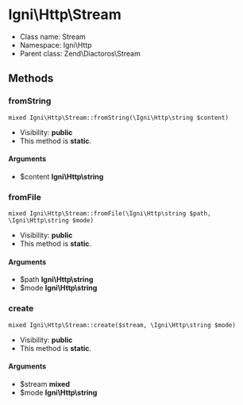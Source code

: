 Igni\Http\Stream
===============






* Class name: Stream
* Namespace: Igni\Http
* Parent class: Zend\Diactoros\Stream







Methods
-------


### fromString

    mixed Igni\Http\Stream::fromString(\Igni\Http\string $content)





* Visibility: **public**
* This method is **static**.


#### Arguments
* $content **Igni\Http\string**



### fromFile

    mixed Igni\Http\Stream::fromFile(\Igni\Http\string $path, \Igni\Http\string $mode)





* Visibility: **public**
* This method is **static**.


#### Arguments
* $path **Igni\Http\string**
* $mode **Igni\Http\string**



### create

    mixed Igni\Http\Stream::create($stream, \Igni\Http\string $mode)





* Visibility: **public**
* This method is **static**.


#### Arguments
* $stream **mixed**
* $mode **Igni\Http\string**


